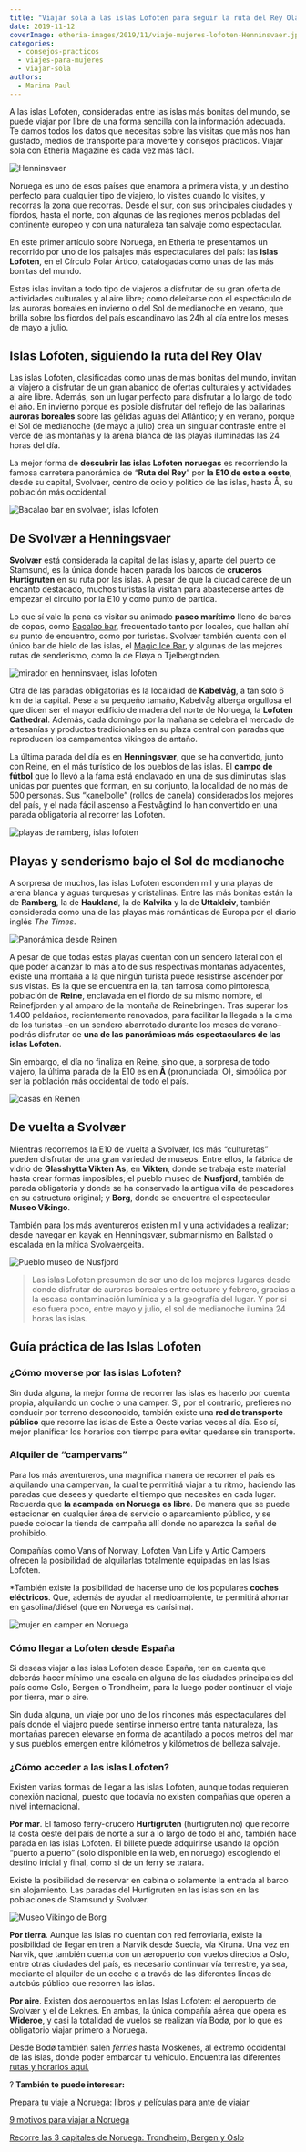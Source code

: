 ```yaml
---
title: "Viajar sola a las islas Lofoten para seguir la ruta del Rey Olav"
date: 2019-11-12
coverImage: etheria-images/2019/11/viaje-mujeres-lofoten-Henninsvaer.jpg
categories: 
  - consejos-practicos
  - viajes-para-mujeres
  - viajar-sola
authors: 
  - Marina Paul
---
```


A las islas Lofoten, consideradas entre las islas más bonitas del mundo, se puede viajar 
por libre de una forma sencilla con la información adecuada. Te damos todos los datos 
que necesitas sobre las visitas que más nos han gustado, medios de transporte para 
moverte y consejos prácticos. Viajar sola con Etheria Magazine es cada vez más fácil. 

![Henninsvaer](etheria-images/2019/11/viaje-mujeres-lofoten-Henninsvaer-900x591.jpg "Bucólica imagen de Henninsvaer. © Marina Paul")

Noruega es uno de esos países que enamora a primera vista, y un destino perfecto para 
cualquier tipo de viajero, lo visites cuando lo visites, y recorras la zona que 
recorras. Desde el sur, con sus principales ciudades y fiordos, hasta el norte, con 
algunas de las regiones menos pobladas del continente europeo y con una naturaleza tan 
salvaje como espectacular. 

En este primer artículo sobre Noruega, en Etheria te presentamos un recorrido por uno de 
los paisajes más espectaculares del país: las **islas Lofoten**, en el Círculo Polar 
Ártico, catalogadas como unas de las más bonitas del mundo. 

Estas islas invitan a todo tipo de viajeros a disfrutar de su gran oferta de actividades 
culturales y al aire libre; como deleitarse con el espectáculo de las auroras boreales 
en invierno o del Sol de medianoche en verano, que brilla sobre los fiordos del país 
escandinavo las 24h al día entre los meses de mayo a julio. 

## Islas Lofoten, siguiendo la ruta del Rey Olav

Las islas Lofoten, clasificadas como unas de más bonitas del mundo, invitan al viajero a 
disfrutar de un gran abanico de ofertas culturales y actividades al aire libre. Además, 
son un lugar perfecto para disfrutar a lo largo de todo el año. En invierno porque es 
posible disfrutar del reflejo de las bailarinas **auroras boreales** sobre las gélidas 
aguas del Atlántico; y en verano, porque el Sol de medianoche (de mayo a julio) crea un 
singular contraste entre el verde de las montañas y la arena blanca de las playas 
iluminadas las 24 horas del día. 

La mejor forma de **descubrir las islas Lofoten noruegas** es recorriendo la famosa 
carretera panorámica de “**Ruta del Rey**” por **la E10 de este a oeste**, desde su 
capital, Svolvaer, centro de ocio y político de las islas, hasta Å, su población más 
occidental. 

![Bacalao bar en svolvaer, islas lofoten](etheria-images/2019/11/lofoten-Svolvaer-bar-bacalao-900x673.jpg "El Bacalao bar, uno de los lugares imprescindibles en Svolvaer. © M.P.")

## De Svolvær a Henningsvaer

**Svolvær** está considerada la capital de las islas y, aparte del puerto de Stamsund, 
es la única donde hacen parada los barcos de **cruceros Hurtigruten** en su ruta por las 
islas. A pesar de que la ciudad carece de un encanto destacado, muchos turistas la 
visitan para abastecerse antes de empezar el circuito por la E10 y como punto de 
partida. 

Lo que sí vale la pena es visitar su animado **paseo marítimo** lleno de bares de copas, 
como [Bacalao bar](https://www.bacalaobar.no/), frecuentado tanto por locales, que 
hallan ahí su punto de encuentro, como por turistas. Svolvær también cuenta con el único 
bar de hielo de las islas, el [Magic Ice 
Bar](https://www.magicice.no/listings/svolvaer-lofoten/), y algunas de las mejores rutas 
de senderismo, como la de Fløya o Tjelbergtinden. 

![mirador en henninsvaer, islas lofoten](etheria-images/2019/11/islas-lofoten-Henningsvaer-900x675.jpg "Henninsvaer, es la población más turística de Lofoten. ©M.P.")

Otra de las paradas obligatorias es la localidad de **Kabelvåg**, a tan solo 6 km de la 
capital. Pese a su pequeño tamaño, Kabelvåg alberga orgullosa el que dicen ser el mayor 
edificio de madera del norte de Noruega, la **Lofoten Cathedral**. Además, cada domingo 
por la mañana se celebra el mercado de artesanías y productos tradicionales en su plaza 
central con paradas que reproducen los campamentos vikingos de antaño. 

La última parada del día es en **Henningsvær**, que se ha convertido, junto con Reine, 
en el más turístico de los pueblos de las islas. El **campo de fútbol** que lo llevó a 
la fama está enclavado en una de sus diminutas islas unidas por puentes que forman, en 
su conjunto, la localidad de no más de 500 personas. Sus “kanelbolle” (rollos de canela) 
considerados los mejores del país, y el nada fácil ascenso a Festvågtind lo han 
convertido en una parada obligatoria al recorrer las Lofoten. 

![playas de ramberg, islas lofoten](etheria-images/2019/11/islas-lofoten-etheria-magazine-Ramberg-900x611.jpg "Idílicas playas de Ramberg (Islas Lofoten). ©M.P.")

## Playas y senderismo bajo el Sol de medianoche

A sorpresa de muchos, las islas Lofoten esconden mil y una playas de arena blanca y 
aguas turquesas y cristalinas. Entre las más bonitas están la de **Ramberg**, la de 
**Haukland**, la de **Kalvika** y la de **Uttakleiv**, también considerada como una de 
las playas más románticas de Europa por el diario inglés _The Times_. 

![Panorámica desde Reinen](etheria-images/2019/11/noruega-lofoten-Reine-900x599.jpg "Panorámica desde Reinen. ©M.P.")

A pesar de que todas estas playas cuentan con un sendero lateral con el que poder 
alcanzar lo más alto de sus respectivas montañas adyacentes, existe una montaña a la que 
ningún turista puede resistirse ascender por sus vistas. Es la que se encuentra en la, 
tan famosa como pintoresca, población de **Reine**, enclavada en el fiordo de su mismo 
nombre, el Reinefjorden y al amparo de la montaña de Reinebringen. Tras superar los 
1.400 peldaños, recientemente renovados, para facilitar la llegada a la cima de los 
turistas –en un sendero abarrotado durante los meses de verano– podrás disfrutar de 
**una de las panorámicas más espectaculares de las islas Lofoten**. 

Sin embargo, el día no finaliza en Reine, sino que, a sorpresa de todo viajero, la 
última parada de la E10 es en **Å** (pronunciada: O), simbólica por ser la población más 
occidental de todo el país. 

![casas en Reinen](etheria-images/2019/11/islas-lofoten-Reine-900x616.jpg "Imposible no enamorarse de Reinen. ©M.P.")

## De vuelta a Svolvær

Mientras recorremos la E10 de vuelta a Svolvær, los más “culturetas” pueden disfrutar de 
una gran variedad de museos. Entre ellos, la fábrica de vidrio de **Glasshytta Vikten 
As,** en **Vikten**, donde se trabaja este material hasta crear formas imposibles; el 
pueblo museo de **Nusfjord**, también de parada obligatoria y donde se ha conservado la 
antigua villa de pescadores en su estructura original; y **Borg**, donde se encuentra el 
espectacular **Museo Vikingo**. 

También para los más aventureros existen mil y una actividades a realizar; desde navegar 
en kayak en Henningsvær, submarinismo en Ballstad o escalada en la mítica Svolvaergeita. 

![Pueblo museo de Nusfjord](etheria-images/2019/11/islas-lofoten-Nusfjord-900x675.jpg "Pueblo museo de Nusfjord (islas Lofoten). ©M.P.")

> Las islas Lofoten presumen de ser uno de los mejores lugares desde donde disfrutar de 
> auroras boreales entre octubre y febrero, gracias a la escasa contaminación lumínica y a 
> la geografía del lugar. Y por si eso fuera poco, entre mayo y julio, el sol de 
> medianoche ilumina 24 horas las islas. 

## Guía práctica de las Islas Lofoten

### ¿Cómo moverse por las islas Lofoten?

Sin duda alguna, la mejor forma de recorrer las islas es hacerlo por cuenta propia, 
alquilando un coche o una camper. Si, por el contrario, prefieres no conducir por 
terreno desconocido, también existe una **red de transporte público** que recorre las 
islas de Este a Oeste varias veces al día. Eso sí, mejor planificar los horarios con 
tiempo para evitar quedarse sin transporte. 

### Alquiler de “campervans”

Para los más aventureros, una magnífica manera de recorrer el país es alquilando una 
campervan, la cual te permitirá viajar a tu ritmo, haciendo las paradas que desees y 
quedarte el tiempo que necesites en cada lugar. Recuerda que **la acampada en Noruega es 
libre**. De manera que se puede estacionar en cualquier área de servicio o aparcamiento 
público, y se puede colocar la tienda de campaña allí donde no aparezca la señal de 
prohibido. 

Compañías como Vans of Norway, Lofoten Van Life y Artic Campers ofrecen la posibilidad 
de alquilarlas totalmente equipadas en las Islas Lofoten. 

\*También existe la posibilidad de hacerse uno de los populares **coches eléctricos**. 
Que, además de ayudar al medioambiente, te permitirá ahorrar en gasolina/diésel (que en 
Noruega es carísima). 

![mujer en camper en Noruega](etheria-images/2019/11/noruega-Camper-Van.jpg "En camper, otro modo de recorrer Noruega. ©M.P.")

### Cómo llegar a Lofoten desde España

Si deseas viajar a las islas Lofoten desde España, ten en cuenta que deberás hacer 
mínimo una escala en alguna de las ciudades principales del país como Oslo, Bergen o 
Trondheim, para la luego poder continuar el viaje por tierra, mar o aire. 

Sin duda alguna, un viaje por uno de los rincones más espectaculares del país donde el 
viajero puede sentirse inmerso entre tanta naturaleza, las montañas parecen elevarse en 
forma de acantilado a pocos metros del mar y sus pueblos emergen entre kilómetros y 
kilómetros de belleza salvaje. 

### ¿Cómo acceder a las islas Lofoten?

Existen varias formas de llegar a las islas Lofoten, aunque todas requieren conexión 
nacional, puesto que todavía no existen compañías que operen a nivel internacional. 

**Por mar**. El famoso ferry-crucero **Hurtigruten** (hurtigruten.no) que recorre la 
costa oeste del país de norte a sur a lo largo de todo el año, también hace parada en 
las islas Lofoten. El billete puede adquirirse usando la opción “puerto a puerto” (solo 
disponible en la web, en noruego) escogiendo el destino inicial y final, como si de un 
ferry se tratara. 

Existe la posibilidad de reservar en cabina o solamente la entrada al barco sin 
alojamiento. Las paradas del Hurtigruten en las islas son en las poblaciones de Stamsund 
y Svolvær. 

![Museo Vikingo de Borg](etheria-images/2019/11/islas-lofoten-Museo-Vikingo-Borg-900x568.jpg "Museo Vikingo de Borg. ©M.P.")

**Por tierra**. Aunque las islas no cuentan con red ferroviaria, existe la posibilidad 
de llegar en tren a Narvik desde Suecia, vía Kiruna. Una vez en Narvik, que también 
cuenta con un aeropuerto con vuelos directos a Oslo, entre otras ciudades del país, es 
necesario continuar vía terrestre, ya sea, mediante el alquiler de un coche o a través 
de las diferentes líneas de autobús público que recorren las islas. 

**Por aire**. Existen dos aeropuertos en las Islas Lofoten: el aeropuerto de Svolvær y 
el de Leknes. En ambas, la única compañía aérea que opera es **Wideroe**, y casi la 
totalidad de vuelos se realizan vía Bodø, por lo que es obligatorio viajar primero a 
Noruega. 

Desde Bodø también salen _ferries_ hasta Moskenes, al extremo occidental de las islas, 
donde poder embarcar tu vehículo. Encuentra las diferentes [rutas y horarios 
aquí.](https://lofoten.info/en/Ferry-and-expressboat/?Article=18) 

? **También te puede interesar:** 

[Prepara tu viaje a Noruega: libros y películas para ante de 
viajar](https://etheriamagazine.com/2020/08/18/prepara-tu-viaje-libros-series-de-noruega/) 

[9 motivos para viajar a 
Noruega](https://etheriamagazine.com/2020/07/15/9-motivos-para-viajar-a-noruega/) 

[Recorre las 3 capitales de Noruega: Trondheim, Bergen y 
Oslo](https://etheriamagazine.com/2020/01/24/que-ver-en-noruega-trondheim-bergen-y-oslo/)
